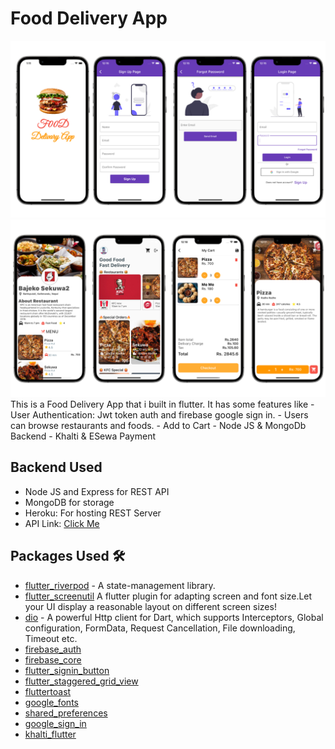 # Food Delivery App
<img src = "https://github.com/gameonanil/food_delivery_app/blob/master/assets/banner/banner1.png?raw=true" width="800"/>
<img src = "https://github.com/gameonanil/food_delivery_app/blob/master/assets/banner/banner2.png?raw=true" width="800"/>
This is a Food Delivery App that i built in flutter. It has some features like
- User Authentication: Jwt token auth and firebase google sign in.
- Users can browse restaurants and foods.
- Add to Cart
- Node JS & MongoDb Backend
- Khalti & ESewa Payment

## Backend Used
- Node JS and Express for REST API
- MongoDB for storage
- Heroku: For hosting REST Server
- API Link: [Click Me](https://food-api-mongo.herokuapp.com/)

## Packages Used 🛠
- [flutter_riverpod](https://pub.dev/packages/flutter_riverpod) - A state-management library.
- [flutter_screenutil](https://pub.dev/packages/fl_chart)
A flutter plugin for adapting screen and font size.Let your UI display a reasonable layout on different screen sizes!
- [dio](https://pub.dev/packages/dio) - A powerful Http client for Dart, which supports Interceptors, Global configuration, FormData, Request Cancellation, File downloading, Timeout etc.
- [firebase_auth](https://pub.dev/packages/firebase_auth)
- [firebase_core](https://pub.dev/packages/firebase_core)
- [flutter_signin_button](https://pub.dev/packages/flutter_signin_button)
- [flutter_staggered_grid_view](https://pub.dev/packages/flutter_staggered_grid_view)
- [fluttertoast](https://pub.dev/packages/fluttertoast)
- [google_fonts](https://pub.dev/packages/google_fonts)
- [shared_preferences](https://pub.dev/packages/shared_preferences)
- [google_sign_in](https://pub.dev/packages/google_sign_in)
- [khalti_flutter](https://pub.dev/packages/khalti_flutter)


